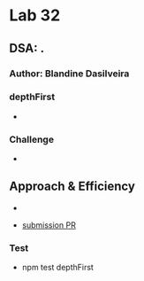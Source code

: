 # Lab 32

## DSA: .

### Author: Blandine Dasilveira

### depthFirst

- 




### Challenge

-  




## Approach & Efficiency

- 



- [submission PR](https://github.com/Blandine12/data-structures-and-algorithms/pull/44)




### Test
- npm test depthFirst